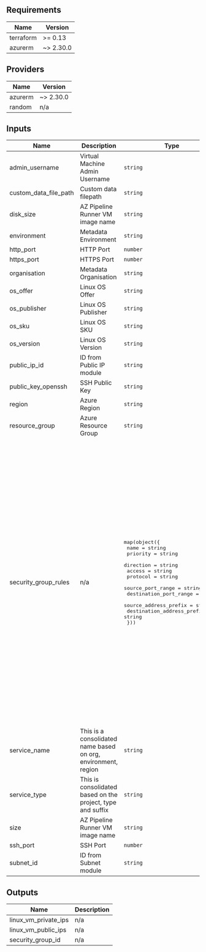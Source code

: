 ## Requirements

| Name | Version |
|------|---------|
| terraform | >= 0.13 |
| azurerm | ~> 2.30.0 |

## Providers

| Name | Version |
|------|---------|
| azurerm | ~> 2.30.0 |
| random | n/a |

## Inputs

| Name | Description | Type | Default | Required |
|------|-------------|------|---------|:--------:|
| admin\_username | Virtual Machine Admin Username | `string` | `"azure-user"` | no |
| custom\_data\_file\_path | Custom data filepath | `string` | n/a | yes |
| disk\_size | AZ Pipeline Runner VM image name | `string` | `120` | no |
| environment | Metadata Environment | `string` | n/a | yes |
| http\_port | HTTP Port | `number` | `80` | no |
| https\_port | HTTPS Port | `number` | `443` | no |
| organisation | Metadata Organisation | `string` | n/a | yes |
| os\_offer | Linux OS Offer | `string` | n/a | yes |
| os\_publisher | Linux OS Publisher | `string` | n/a | yes |
| os\_sku | Linux OS SKU | `string` | n/a | yes |
| os\_version | Linux OS Version | `string` | `"latest"` | no |
| public\_ip\_id | ID from Public IP module | `string` | n/a | yes |
| public\_key\_openssh | SSH Public Key | `string` | n/a | yes |
| region | Azure Region | `string` | `"euwest"` | no |
| resource\_group | Azure Resource Group | `string` | n/a | yes |
| security\_group\_rules | n/a | <pre>map(object({<br>    name                                        = string<br>    priority                                    = string<br>    direction                                   = string<br>    access                                      = string<br>    protocol                                    = string<br>    source_port_range                           = string<br>    destination_port_range                      = string<br>    source_address_prefix                       = string<br>    destination_address_prefix                  = string<br>  }))</pre> | <pre>{<br>  "http": {<br>    "access": "Allow",<br>    "destination_address_prefix": "*",<br>    "destination_port_range": "80",<br>    "direction": "Inbound",<br>    "name": "http",<br>    "priority": "1003",<br>    "protocol": "tcp",<br>    "source_address_prefix": "*",<br>    "source_port_range": "80"<br>  },<br>  "https": {<br>    "access": "Allow",<br>    "destination_address_prefix": "*",<br>    "destination_port_range": "443",<br>    "direction": "Inbound",<br>    "name": "https",<br>    "priority": "1002",<br>    "protocol": "tcp",<br>    "source_address_prefix": "*",<br>    "source_port_range": "443"<br>  },<br>  "ssh": {<br>    "access": "Allow",<br>    "destination_address_prefix": "*",<br>    "destination_port_range": "22",<br>    "direction": "Inbound",<br>    "name": "ssh",<br>    "priority": "1001",<br>    "protocol": "tcp",<br>    "source_address_prefix": "*",<br>    "source_port_range": "22"<br>  }<br>}</pre> | no |
| service\_name | This is a consolidated name based on org, environment, region | `string` | n/a | yes |
| service\_type | This is consolidated based on the project, type and suffix | `string` | n/a | yes |
| size | AZ Pipeline Runner VM image name | `string` | `"Standard_DS1_v2"` | no |
| ssh\_port | SSH Port | `number` | `22` | no |
| subnet\_id | ID from Subnet module | `string` | n/a | yes |

## Outputs

| Name | Description |
|------|-------------|
| linux\_vm\_private\_ips | n/a |
| linux\_vm\_public\_ips | n/a |
| security\_group\_id | n/a |

